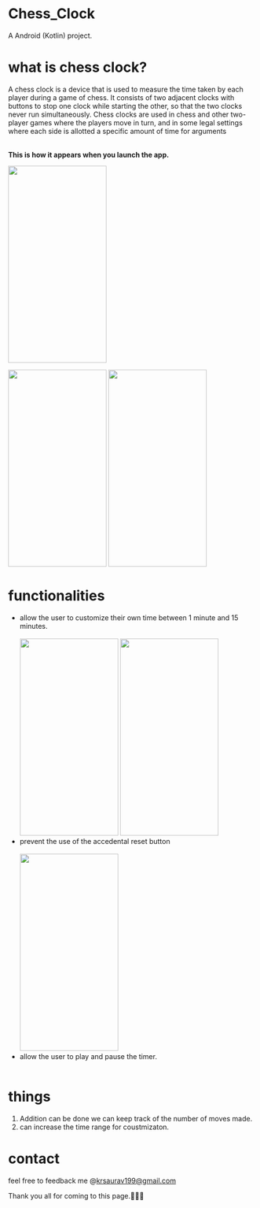 # Chess_Clock

A Android (Kotlin) project.

# what is chess clock?
A chess clock is a device that is used to measure the time taken by each player during a game of chess. It consists of two adjacent clocks with buttons to stop one clock while starting the other, so that the two clocks never run simultaneously. Chess clocks are used in chess and other two-player games where the players move in turn, and in some legal settings where each side is allotted a specific amount of time for arguments

<br>
<strong>This is how it appears when you launch the app.</strong>
<br>
<p><img src="https://github.com/Kumar-Saurav02/Chess_Clock-AndroidDev/assets/105942875/748642c0-ab7c-4972-865c-56a080b7e718" height="400" width="200" ></p>


<img src="https://github.com/Kumar-Saurav02/Chess_Clock-AndroidDev/assets/105942875/9ea2c3c9-5a8b-486f-a0a9-8515452f5294" height="400" width="200" >
<img src="https://github.com/Kumar-Saurav02/Chess_Clock-AndroidDev/assets/105942875/76fab694-cf13-4150-9713-a3af77866df3" height="400" width="200" >





# functionalities 
<ul>
  <li>
      allow the user to customize their own time between 1 minute and 15 minutes. <br><br>
      <img src="https://github.com/Kumar-Saurav02/Chess_Clock-AndroidDev/assets/105942875/b441086e-c98b-43d9-8a77-5b18b0ecca18" height="400" width="200" >
      <img src="https://github.com/Kumar-Saurav02/Chess_Clock-AndroidDev/assets/105942875/b4b4d3d0-c90a-409d-ae8e-a149643a68e8" height="400" width="200" >
  </li>
  <li>
      prevent the use of the accedental reset button<br><br>
      <img src="https://github.com/Kumar-Saurav02/Chess_Clock-AndroidDev/assets/105942875/9bb55e53-bdfe-40c7-b47c-6244a90cdd74" height="400" width="200" >
  </li>
  <li>allow the user to play and pause the timer.<br><br></li>
  



  
</ul>




# things
<ol>
  <li>Addition can be done we can keep track of the number of moves made.</li>
  <li>can increase the time range for coustmizaton.</li>
</ol> 

# contact
feel free to feedback me @krsaurav199@gmail.com

Thank you all for coming to this page.🙏🙏🙏
